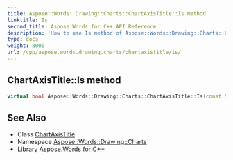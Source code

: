 ```yaml
---
title: Aspose::Words::Drawing::Charts::ChartAxisTitle::Is method
linktitle: Is
second_title: Aspose.Words for C++ API Reference
description: 'How to use Is method of Aspose::Words::Drawing::Charts::ChartAxisTitle class in C++.'
type: docs
weight: 8000
url: /cpp/aspose.words.drawing.charts/chartaxistitle/is/
---
```

## ChartAxisTitle::Is method




```cpp
virtual bool Aspose::Words::Drawing::Charts::ChartAxisTitle::Is(const System::TypeInfo &target) const override
```

## See Also

* Class [ChartAxisTitle](../)
* Namespace [Aspose::Words::Drawing::Charts](../../)
* Library [Aspose.Words for C++](../../../)
